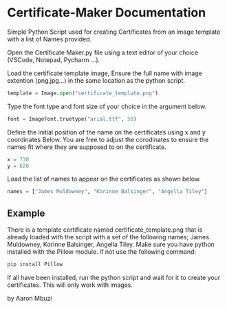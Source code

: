 # Certificate-Maker Documentation
Simple Python Script used for creating Certificates from an image template with a list of Names provided.

Open the Certificate Maker.py file using a text editor of your choice (VSCode, Notepad, Pycharm ...).

Load the certificate template image, Ensure the full name with image extention (png,jpg...) in the same location as the python script.
```python
template = Image.open("certificate_template.png")
```
Type the font type and font size of your choice in the argument below.
```python
font = ImageFont.truetype("arial.ttf", 50)
```
Define the initial position of the name on the certificates using x and y coordinates Below. You are free to adjust the corodinates to ensure the names fit where they are supposed to on the certificate.
```python
x = 730
y = 620
```
Load the list of names to appear on the certificates as shown below.
```python
names = ["James Muldowney", "Korinne Balsinger", "Angella Tiley"]
```
## Example
There is a template certificate named certificate_template.png that is already loaded with the script with a set of the following names; James Muldowney, Korinne Balsinger, Angella Tiley. Make sure you have python installed with the Pillow module. if not use the following command:
```python
pip install Pillow
```
If all have been installed, run the python script and wait for it to create your certificates. 
This will only work with images.

by Aaron Mbuzi

